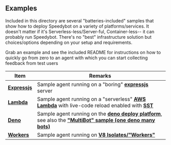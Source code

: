 ## Examples

Included in this directory are several "batteries-included" samples that show how to deploy Speedybot on a variety of platforms/services. It doesn't matter if it's Serverless-less/Server-ful, Container-less-- it can probably run Speedybot. There's no "best" infrastructure solution but choices/options depending on your setup and requirements.

Grab an example and see the included README for instructions on how to quickly go from zero to an agent with which you can start collecting feedback from test users

| **Item**                                                  | **Remarks**                                                                                                                                                                |
| --------------------------------------------------------- | -------------------------------------------------------------------------------------------------------------------------------------------------------------------------- |
| **[Expressjs](./express-incoming-webhook/README.md)**<br> | Sample agent running on a "boring" **[expressjs](https://expressjs.com/)** server                                                                                          |
| **[Lambda](./aws-lambda/README.md)**<br>                  | Sample agent running on a "serverless" **[AWS Lambda](https://aws.amazon.com/lambda/)** with live-code reload enabled with **[SST](https://sst.dev/)**                     |
| **[Deno](./deno/README.md)**                              | Sample agent running on the **[deno deploy platform](https://deno.com/deploy)**, see also the **["MultiBot" sample (one deno many bots)](./deno/multibot-deno/README.md)** |
| **[Workers](./worker/README.md)**                         | Sample agent running on **[V8 Isolates/"Workers"](https://developers.cloudflare.com/workers/learning/how-workers-works/#isolates)**                                        |
